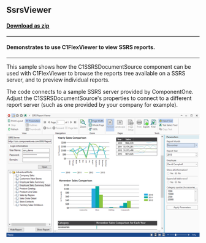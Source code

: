 ## SsrsViewer
#### [Download as zip](https://grapecity.github.io/DownGit/#/home?url=https://github.com/GrapeCity/ComponentOne-WinForms-Samples/tree/master/NetFramework\C1.Win.Document\VB\SsrsViewer)
____
#### Demonstrates to use C1FlexViewer to view SSRS reports.
____
This sample shows how the C1SSRSDocumentSource component can be used with C1FlexViewer to browse the reports tree available on a SSRS server, and to preview individual reports.

The code connects to a sample SSRS server provided by ComponentOne.
Adjust the C1SSRSDocumentSource's properties to connect to a different report server (such as one provided by your company for example).

![screenshot](screenshot.PNG)
